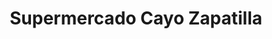 ---
title: "Supermercado Cayo Zapatilla"
url: /bocas-town/supermercado-cayo-zapatilla/
shop: comodidad
---